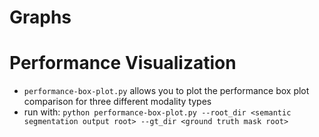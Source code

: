 # Graphs

# Performance Visualization
- `performance-box-plot.py` allows you to plot the performance box plot comparison for three different modality types
- run with: `python performance-box-plot.py --root_dir <semantic segmentation output root> --gt_dir <ground truth mask root>`


# 